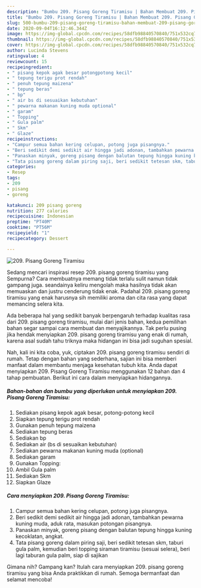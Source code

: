 ```yaml
---
description: "Bumbu 209. Pisang Goreng Tiramisu | Bahan Membuat 209. Pisang Goreng Tiramisu Yang Bikin Ngiler"
title: "Bumbu 209. Pisang Goreng Tiramisu | Bahan Membuat 209. Pisang Goreng Tiramisu Yang Bikin Ngiler"
slug: 500-bumbu-209-pisang-goreng-tiramisu-bahan-membuat-209-pisang-goreng-tiramisu-yang-bikin-ngiler
date: 2020-09-04T16:12:46.344Z
image: https://img-global.cpcdn.com/recipes/58dfb98840570840/751x532cq70/209-pisang-goreng-tiramisu-foto-resep-utama.jpg
thumbnail: https://img-global.cpcdn.com/recipes/58dfb98840570840/751x532cq70/209-pisang-goreng-tiramisu-foto-resep-utama.jpg
cover: https://img-global.cpcdn.com/recipes/58dfb98840570840/751x532cq70/209-pisang-goreng-tiramisu-foto-resep-utama.jpg
author: Lucinda Stevens
ratingvalue: 4
reviewcount: 15
recipeingredient:
- " pisang kepok agak besar potongpotong kecil"
- " tepung terigu prot rendah"
- " penuh tepung maizena"
- " tepung beras"
- " bp"
- " air bs di sesuaikan kebutuhan"
- " pewarna makanan kuning muda optional"
- " garam"
- " Topping"
- " Gula palm"
- " Skm"
- " Glaze"
recipeinstructions:
- "Campur semua bahan kering celupan, potong juga pisangnya."
- "Beri sedikit demi sedikit air hingga jadi adonan, tambahkan pewarna kuning muda, aduk rata, masukan potongan pisangnya."
- "Panaskan minyak, goreng pisang dengan balutan tepung hingga kuning kecoklatan, angkat."
- "Tata pisang goreng dalam piring saji, beri sedikit tetesan skm, taburi gula palm, kemudian beri topping siraman tiramisu (sesuai selera), beri lagi taburan gula palm, siap di sajikan"
categories:
- Resep
tags:
- 209
- pisang
- goreng

katakunci: 209 pisang goreng 
nutrition: 277 calories
recipecuisine: Indonesian
preptime: "PT40M"
cooktime: "PT56M"
recipeyield: "1"
recipecategory: Dessert

---
```



![209. Pisang Goreng Tiramisu](https://img-global.cpcdn.com/recipes/58dfb98840570840/751x532cq70/209-pisang-goreng-tiramisu-foto-resep-utama.jpg)

Sedang mencari inspirasi resep 209. pisang goreng tiramisu yang Sempurna? Cara membuatnya memang tidak terlalu sulit namun tidak gampang juga. seandainya keliru mengolah maka hasilnya tidak akan memuaskan dan justru cenderung tidak enak. Padahal 209. pisang goreng tiramisu yang enak harusnya sih memiliki aroma dan cita rasa yang dapat memancing selera kita.



Ada beberapa hal yang sedikit banyak berpengaruh terhadap kualitas rasa dari 209. pisang goreng tiramisu, mulai dari jenis bahan, kedua pemilihan bahan segar sampai cara membuat dan menyajikannya. Tak perlu pusing jika hendak menyiapkan 209. pisang goreng tiramisu yang enak di rumah, karena asal sudah tahu triknya maka hidangan ini bisa jadi suguhan spesial.


Nah, kali ini kita coba, yuk, ciptakan 209. pisang goreng tiramisu sendiri di rumah. Tetap dengan bahan yang sederhana, sajian ini bisa memberi manfaat dalam membantu menjaga kesehatan tubuh kita. Anda dapat menyiapkan 209. Pisang Goreng Tiramisu menggunakan 12 bahan dan 4 tahap pembuatan. Berikut ini cara dalam menyiapkan hidangannya.

<!--inarticleads1-->

##### Bahan-bahan dan bumbu yang diperlukan untuk menyiapkan 209. Pisang Goreng Tiramisu:

1. Sediakan  pisang kepok agak besar, potong-potong kecil
1. Siapkan  tepung terigu prot rendah
1. Gunakan  penuh tepung maizena
1. Sediakan  tepung beras
1. Sediakan  bp
1. Sediakan  air (bs di sesuaikan kebutuhan)
1. Sediakan  pewarna makanan kuning muda (optional)
1. Sediakan  garam
1. Gunakan  Topping:
1. Ambil  Gula palm
1. Sediakan  Skm
1. Siapkan  Glaze




<!--inarticleads2-->

##### Cara menyiapkan 209. Pisang Goreng Tiramisu:

1. Campur semua bahan kering celupan, potong juga pisangnya.
1. Beri sedikit demi sedikit air hingga jadi adonan, tambahkan pewarna kuning muda, aduk rata, masukan potongan pisangnya.
1. Panaskan minyak, goreng pisang dengan balutan tepung hingga kuning kecoklatan, angkat.
1. Tata pisang goreng dalam piring saji, beri sedikit tetesan skm, taburi gula palm, kemudian beri topping siraman tiramisu (sesuai selera), beri lagi taburan gula palm, siap di sajikan




Gimana nih? Gampang kan? Itulah cara menyiapkan 209. pisang goreng tiramisu yang bisa Anda praktikkan di rumah. Semoga bermanfaat dan selamat mencoba!
